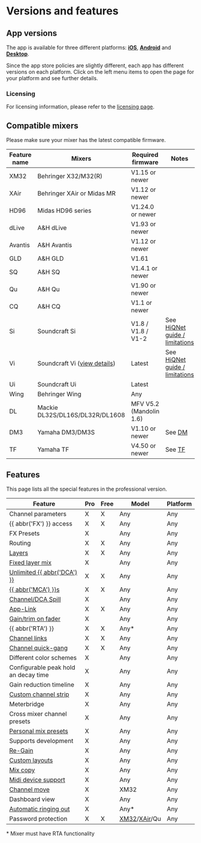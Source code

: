 # Versions and features

## App versions

The app is available for three different platforms: **[iOS](platforms/ios.md)**, **[Android](platforms/android.md)** and
**[Desktop](platforms/desktop.md)**.

Since the app store policies are slightly different, each app has different versions on each platform.
Click on the left menu items to open the page for your platform and see further details.

### Licensing

For licensing information, please refer to the [licensing page](license/overview.md).

## Compatible mixers

Please make sure your mixer has the latest compatible firmware.

| Feature name | Mixers                                           | Required firmware       | Notes                                                  | 
|--------------|--------------------------------------------------|-------------------------|--------------------------------------------------------|
| XM32         | Behringer X32/M32(R)                             | V1.15 or newer          |                                                        |
| XAir         | Behringer XAir or Midas MR                       | V1.12 or newer          |                                                        |
| HD96         | Midas HD96 series                                | V1.24.0 or newer        |                                                        |
| dLive        | A&H dLive                                        | V1.93 or newer          |                                                        | 
| Avantis      | A&H Avantis                                      | V1.12 or newer          |                                                        | 
| GLD          | A&H GLD                                          | V1.61                   |                                                        |
| SQ           | A&H SQ                                           | V1.4.1 or newer         |                                                        |
| Qu           | A&H Qu                                           | V1.90 or newer          |                                                        |
| CQ           | A&H CQ                                           | V1.1 or newer           |                                                        |
| Si           | Soundcraft Si                                    | V1.8 / V1.8 / V1-2      | See [HiQNet guide / limitations](soundcraft/hiqnet.md) |
| Vi           | Soundcraft Vi ([view details](soundcraft/vi.md)) | Latest                  | See [HiQNet guide / limitations](soundcraft/hiqnet.md) |
| Ui           | Soundcraft Ui                                    | Latest                  |                                                        |
| Wing         | Behringer Wing                                   | Any                     |                                                        |
| DL           | Mackie DL32S/DL16S/DL32R/DL1608                  | MFV V5.2 (Mandolin 1.6) |                                                        |
| DM3          | Yamaha DM3/DM3S                                  | V1.10 or newer          | See [DM](yamaha/dm.md)                                 |
| TF           | Yamaha TF                                        | V4.50 or newer          | See [TF](yamaha/tf.md)                                 |

## Features

This page lists all the special features in the professional version.

| Feature                                                 | Pro | Free | Model                                                        | Platform |
|---------------------------------------------------------|-----|------|--------------------------------------------------------------|----------|
| Channel parameters                                      | X   | X    | Any                                                          | Any      |
| {{ abbr('FX') }} access                                 | X   | X    | Any                                                          | Any      |
| FX Presets                                              | X   |      | Any                                                          | Any      |
| Routing                                                 | X   | X    | Any                                                          | Any      |
| [Layers](layers.md)                                     | X   | X    | Any                                                          | Any      |
| [Fixed layer mix](layers.md)                            | X   |      | Any                                                          | Any      |
| [Unlimited {{ abbr('DCA') }}](layer-idcas.md)           | X   | X    | Any                                                          | Any      |
| [{{ abbr('MCA') }}s](mca.md)                            | X   | X    | Any                                                          | Any      |
| [Channel/DCA Spill](settings/app.md#dca-spill)          | X   |      | Any                                                          | Any      |
| [App-Link](app-link.md)                                 | X   | X    | Any                                                          | Any      |
| [Gain/trim on fader](sends-on-faders.md#gain-on-faders) | X   |      | Any                                                          | Any      |
| {{ abbr('RTA') }}                                       | X   | X    | Any\*                                                        | Any      |
| [Channel links](channel-links.md)                       | X   | X    | Any                                                          | Any      |
| [Channel quick-gang](channel-links.md#quick-gang)       | X   | X    | Any                                                          | Any      |
| Different color schemes                                 | X   |      | Any                                                          | Any      |
| Configurable peak hold an decay time                    | X   |      | Any                                                          | Any      |
| Gain reduction timeline                                 | X   |      | Any                                                          | Any      |
| [Custom channel strip](settings/channel-strip.md)       | X   |      | Any                                                          | Any      |
| Meterbridge                                             | X   |      | Any                                                          | Any      |
| Cross mixer channel presets                             | X   |      | Any                                                          | Any      |
| [Personal mix presets](mix-presets.md)                  | X   |      | Any                                                          | Any      |
| Supports development                                    | X   |      | Any                                                          | Any      |
| [Re-Gain](re-gain.md)                                   | X   |      | Any                                                          | Any      |
| [Custom layouts](custom-layouts.md)                     | X   |      | Any                                                          | Any      |
| [Mix copy](mix-copy.md)                                 | X   |      | Any                                                          | Any      |
| [Midi device support](midi.md)                          | X   |      | Any                                                          | Any      |
| [Channel move](xm32/channel-move.md)                    | X   |      | XM32                                                         | Any      |
| Dashboard view                                          | X   |      | Any                                                          | Any      |
| [Automatic ringing out](feedback-detection.md)          | X   |      | Any*                                                         | Any      |
| Password protection                                     | X   | X    | [XM32](xm32/bus-password.md)/[XAir](xair/bus-password.md)/Qu | Any      |

\* Mixer must have RTA functionality
